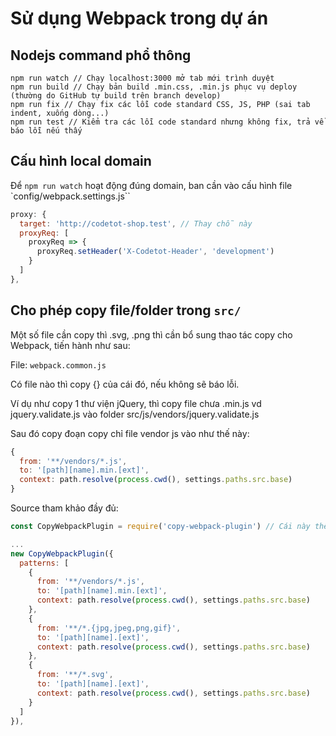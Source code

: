 # Sử dụng Webpack trong dự án

## Nodejs command phổ thông

```
npm run watch // Chạy localhost:3000 mở tab mới trình duyệt
npm run build // Chạy bản build .min.css, .min.js phục vụ deploy (thường do GitHub tự build trên branch develop)
npm run fix // Chạy fix các lỗi code standard CSS, JS, PHP (sai tab indent, xuống dòng...)
npm run test // Kiểm tra các lỗi code standard nhưng không fix, trả về báo lỗi nếu thấy
```

## Cấu hình local domain

Để `npm run watch` hoạt động đúng domain, ban cần vào cấu hình file `config/webpack.settings.js``

```js
proxy: {
  target: 'http://codetot-shop.test', // Thay chỗ này
  proxyReq: [
    proxyReq => {
      proxyReq.setHeader('X-Codetot-Header', 'development')
    }
  ]
},
```

## Cho phép copy file/folder trong `src/`

Một số file cần copy thì .svg, .png thì cần bổ sung thao tác copy cho Webpack, tiến hành như sau:

File: `webpack.common.js`

Có file nào thì copy {} của cái đó, nếu không sẽ báo lỗi.

Ví dụ như copy 1 thư viện jQuery, thì copy file chưa .min.js vd jquery.validate.js vào folder src/js/vendors/jquery.validate.js

Sau đó copy đoạn copy chỉ file vendor js vào như thế này:

```js
{
  from: '**/vendors/*.js',
  to: '[path][name].min.[ext]',
  context: path.resolve(process.cwd(), settings.paths.src.base)
}
```

Source tham khảo đầy đủ:

```js
const CopyWebpackPlugin = require('copy-webpack-plugin') // Cái này thêm vào phía trên cùng

...
new CopyWebpackPlugin({
  patterns: [
    {
      from: '**/vendors/*.js',
      to: '[path][name].min.[ext]',
      context: path.resolve(process.cwd(), settings.paths.src.base)
    },
    {
      from: '**/*.{jpg,jpeg,png,gif}',
      to: '[path][name].[ext]',
      context: path.resolve(process.cwd(), settings.paths.src.base)
    },
    {
      from: '**/*.svg',
      to: '[path][name].[ext]',
      context: path.resolve(process.cwd(), settings.paths.src.base)
    }
  ]
}),
```
